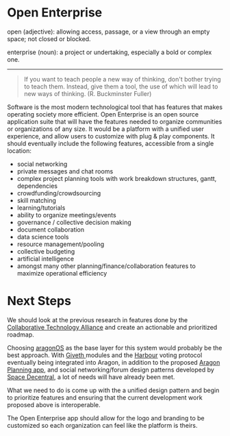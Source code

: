 # Open Enterprise

open (adjective): allowing access, passage, or a view through an empty space; not closed or blocked.

enterprise (noun): a project or undertaking, especially a bold or complex one.

-----
>If you want to teach people a new way of thinking, don't bother trying to teach them. Instead, give them a tool, the use of which will lead to new ways of thinking. (R. Buckminster Fuller)

Software is the most modern technological tool that has features that makes operating society more efficient. Open Enterprise is an open source application suite that will have the features needed to organize communities or organizations of any size. It would be a platform with a unified user experience, and allow users to customize with plug & play components. It should eventually include the following features, accessible from a single location: 

* social networking
* private messages and chat rooms
* complex project planning tools with work breakdown structures, gantt, dependencies
* crowdfunding/crowdsourcing
* skill matching
* learning/tutorials
* ability to organize meetings/events
* governance / collective decision making
* document collaboration
* data science tools
* resource management/pooling
* collective budgeting
* artificial intelligence
* amongst many other planning/finance/collaboration features to maximize operational efficiency

# Next Steps
We should look at the previous research in features done by the [Collaborative Technology Alliance](https://wiki.p2pfoundation.net/Collaborative_Technology_Alliance) and create an actionable and prioritized roadmap.

Choosing [aragonOS](https://github.com/aragon/aragonOS) as the base layer for this system would probably be the best approach. With [Giveth ](https://giveth.io/) modules and the [Harbour](https://github.com/HarbourProject/protocol) voting protocol eventually being integrated into Aragon, in addition to the proposed [Aragon Planning app](https://github.com/aragon/nest/pull/24), and social networking/forum design patterns developed by [Space Decentral](https://spacedecentral.net), a lot of needs will have already been met.

What we need to do is come up with the a unified design pattern and begin to prioritize features and ensuring that the current development work proposed above is interoperable.

The Open Enterprise app should allow for the logo and branding to be customized so each organization can feel like the platform is theirs.
